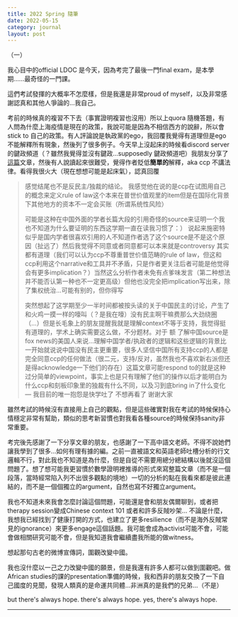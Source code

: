 ```yaml
---
title: 2022 Spring 隨筆
date: 2022-05-15
category: journal
layout: post
---
```


（一）

我心目中的official LDOC 是今天，因為考完了最後一門final exam，是本學期......最奇怪的一門課。

這們考試發揮的大概率不怎麼樣，但是我還是非常proud of myself，以及非常感謝認真和其他人爭論的...我自己。

考前的時候真的複習不下去（事實證明複習也沒用）所以上quora 隨機答題，有人問為什麼上海疫情是現在的政策，我說可能是因為不相信西方的說辭，所以會stick to 自己的政策。有人評論說是執政黨的ego，我回覆我覺得有道理但是ego不能解釋所有現象，然後列了很多例子。今天早上沒起床的時候看discord server的鍵政頻道（？雖然我覺得並沒有鍵政...supposedly 鍵政頻道吧）我朋友分享了[這篇](https://theinitium.com/article/20210906-opinion-china-law-construction/invite_token/fDHBwKMaye/)文章，然後有人說讀起來很難受，覺得作者貶低**簡單的**解釋，aka ccp 不講法律。看得我很火大（現在想想可能是起床氣），認真回覆

> 感觉结尾也不是反民主/独裁的结论。 我感觉他在说的是ccp在试图用自己的概念来定义rule of law这个本来在普世价值观里的item但是在国际化背景下其他地方的资本不一定会买账（所谓系统性风险）  
> 
> 可能是这种在中国外面的学者长篇大段的引用奇怪的source来证明一个我也不知道为什么要证明的东西这学期一直在读我习惯了：） 说起来施密特似乎是国内学者很喜欢引用的人不知道作者选了这个source是不是这个原因（扯远了）然后我觉得不同意或者同意都可以本来就是controversy 其实都有道理（我们可以认为ccp不尊重普世价值范畴的rule of law，但这和ccp利用这个narrative和工具并不矛盾，只是作者更关注后者可能是他觉得会有更多implication？）当然这么分析作者未免有点爹味发言（第二种想法并不能否认第一种也不一定更高级）但他也没完全把implication写出来，除了集权统治…可能有别的，但你得写  
> 
> 突然想起了这学期至少一半时间都被按头读的关于中国民主的讨论，产生了和火鸡一摸一样的嚎叫（？是我在嚎）没有民主啊干嘛费那么大劲绕圈（…）但是长毛象上的朋友提醒我就是理解context不等于支持，我觉得挺有道理的，学术上确实需要这么做，不分题材。对于 额 了解中国source是fox news的美国人来说…理解中国学者/执政者的逻辑和这些逻辑的背景比一开始就说说中国没有民主更重要，很多人坚信中国所有支持ccp的人都是完全同意ccp的任何做法（很二元，支持/反对，虽然我也不喜欢新右派但还是得acknowledge一下他们的存在）这篇文章可能respond to的就是这种过分简单的viewpoint，事实上也是只有理解了他们的操作以后才能明白为什么ccp和刻板印象里的独裁有什么不同，以及习到底bring in了什么变化 — 我目前的唯一抱怨是快学吐了 不想再看了 谢谢大家

雖然考試的時候沒有直接用上自己的觀點，但是這些確實對我在考試的時候保持心情穩定非常有幫助，類似的思考新習慣也對我看各種source的時候保持sanity非常重要。

考完後先感謝了一下分享文章的朋友，也感謝了一下高中語文老師。不得不說她們讓我學到了很多...如何有理有據的編。之前一直被語文和英語老師吐槽分析的行文邏輯不行，對此我也不知道是為什麼，但是自從不需要用總分總結構以後就沒這個問題了。想了想可能我更習慣於數學證明裡推導的形式來寫整篇文章（而不是一個段落，當時經常陷入列不出很多觀點的境地）一切的分析的點在我看來都是彼此連結的，而不是一個個獨立的argument，自然也寫不好獨立argument。

我也不知道未來我會怎麼討論這個問題，可能還是會和朋友偶爾聊到，或者把therapy session變成Chinese context 101 或者和許多反賊吵架... 不論是什麼，我想我已經找到了健康打開的方式，也建立了更多resilience（而不是海外反賊常見的ignorance）來更多engage這個話題。我可能會成為activist可能不會，可能會做相關研究可能不會，但是我知道我會繼續盡我所能的做witness。

想起那句古老的微博宣傳詞，圍觀改變中國。

我也沒什麼以一己之力改變中國的願景，但是我還有許多人都可以做到圍觀吧。做African studies的課的presentation準備的時候，我和西非的朋友交換了一下自己國度的見聞，發現人類真的是命運共同體...非洲真的是我們的兄弟...（不是）

but there's always hope. there's always hope. yes, there's always hope. 

---



